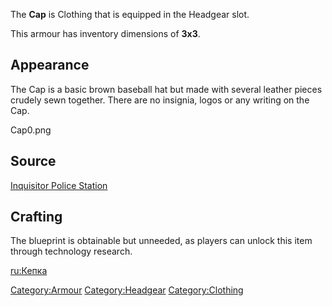 The **Cap** is Clothing that is equipped in the Headgear slot.

This armour has inventory dimensions of **3x3**.

## Appearance

The Cap is a basic brown baseball hat but made with several leather
pieces crudely sewn together. There are no insignia, logos or any
writing on the Cap.

Cap0.png

## Source

[Inquisitor Police Station](Inquisitor_Police_Station "wikilink")

## Crafting



The blueprint is obtainable but unneeded, as players can unlock this
item through technology research.

[ru:Кепка](ru:Кепка "wikilink")

[Category:Armour](Category:Armour "wikilink")
[Category:Headgear](Category:Headgear "wikilink")
[Category:Clothing](Category:Clothing "wikilink")